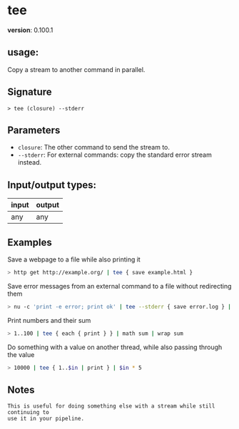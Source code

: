 # tee

**version**: 0.100.1

## **usage**:

Copy a stream to another command in parallel.

## Signature

`> tee (closure) --stderr`

## Parameters

- `closure`: The other command to send the stream to.
- `--stderr`: For external commands: copy the standard error stream instead.

## Input/output types:

| input | output |
| ----- | ------ |
| any   | any    |

## Examples

Save a webpage to a file while also printing it

```bash
> http get http://example.org/ | tee { save example.html }
```

Save error messages from an external command to a file without redirecting them

```bash
> nu -c 'print -e error; print ok' | tee --stderr { save error.log } | complete
```

Print numbers and their sum

```bash
> 1..100 | tee { each { print } } | math sum | wrap sum
```

Do something with a value on another thread, while also passing through the value

```bash
> 10000 | tee { 1..$in | print } | $in * 5
```

## Notes

```text
This is useful for doing something else with a stream while still continuing to
use it in your pipeline.
```
